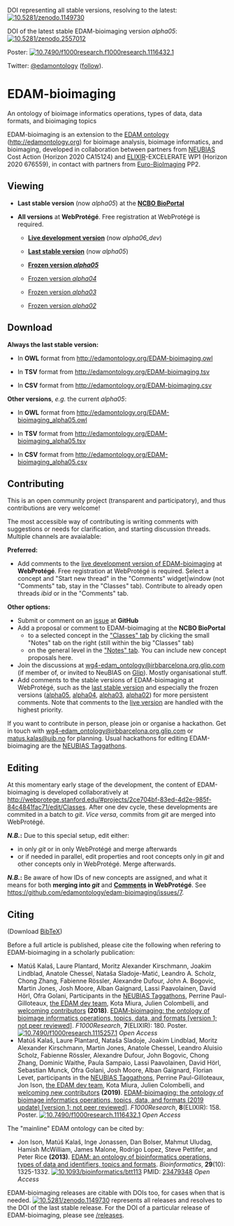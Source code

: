 DOI representing all stable versions, resolving to the latest: [![10.5281/zenodo.1149730](https://zenodo.org/badge/DOI/10.5281/zenodo.1149730.svg)](https://doi.org/10.5281/zenodo.1149730)

DOI of the latest stable EDAM-bioimaging version _alpha05_: [![10.5281/zenodo.2557012](https://zenodo.org/badge/DOI/10.5281/zenodo.2557012.svg)](https://doi.org/10.5281/zenodo.2557012)

Poster: [![10.7490/f1000research.f1000research.1116432.1](https://zenodo.org/badge/DOI/10.7490/f1000research.1116432.1.svg)](https://doi.org/10.7490/f1000research.1116432.1)

Twitter: [@edamontology](http://twitter.com/edamontology) ([follow](https://twitter.com/intent/follow?original_referer=https%3A%2F%2Fgithub.com%2Fedamontology%2Fedam-bioimaging&region=follow_link&screen_name=edamontology&tw_p=followbutton)).


# EDAM-bioimaging

An ontology of bioimage informatics operations, types of data, data formats, and bioimaging topics


EDAM-bioimaging is an extension to the [EDAM ontology](https://github.com/edamontology/edamontology) (http://edamontology.org) for bioimage analysis, bioimage informatics, and bioimaging, developed in collaboration between partners from [NEUBIAS](http://eubias.org/NEUBIAS) Cost Action (Horizon 2020 CA15124) and [ELIXIR](http://www.elixir-europe.org)-EXCELERATE WP1 (Horizon 2020 676559), in contact with partners from [Euro-BioImaging](http://www.eurobioimaging.eu) PP2.


## Viewing

 * __Last stable version__ (now _alpha05_) at the __[NCBO BioPortal](https://bioportal.bioontology.org/ontologies/EDAM-BIOIMAGING?p=classes)__
 
 * __All versions__ at __WebProtégé__. Free registration at WebProtégé is required.
 
     * __[Live development version](https://webprotege.stanford.edu/#projects/2ce704bf-83ed-4d2e-985f-84c4841fac71/edit/Classes)__ (now *alpha06_dev*)
 
     * __[Last stable version](https://webprotege.stanford.edu/#projects/60fbe82b-bd58-41e2-825d-3801c071ee47/edit/Classes)__ (now _alpha05_)
 
     * __[Frozen version *alpha05*](https://webprotege.stanford.edu/#projects/d9f9a5b2-d746-430a-a2cd-9aa745764079/edit/Classes)__
 
     * [Frozen version *alpha04*](https://webprotege.stanford.edu/#projects/861eadbe-8e38-46fc-a59e-6d45a1b6f25e/edit/Classes)
 
     * [Frozen version *alpha03*](https://webprotege.stanford.edu/#projects/40a89525-b6d6-42f2-a4c1-88e7fb1c1f86/edit/Classes)
 
     * [Frozen version *alpha02*](https://webprotege.stanford.edu/#projects/f2cd721e-0f26-4b05-9ce2-ce20d4860442/edit/Classes)
 
 
 
## Download

__Always the last stable version:__

* In __OWL__ format from http://edamontology.org/EDAM-bioimaging.owl

* In __TSV__ format from http://edamontology.org/EDAM-bioimaging.tsv

* In __CSV__ format from http://edamontology.org/EDAM-bioimaging.csv


__Other versions__, _e.g._ the current _alpha05_:

* In __OWL__ format from http://edamontology.org/EDAM-bioimaging_alpha05.owl

* In __TSV__ format from http://edamontology.org/EDAM-bioimaging_alpha05.tsv

* In __CSV__ format from http://edamontology.org/EDAM-bioimaging_alpha05.csv



## Contributing

This is an open community project (transparent and participatory), and thus contributions are very welcome!

The most accessible way of contributing is writing comments with suggestions or needs for clarification, and starting discussion threads. Multiple channels are avaialable:

**Preferred:**
* Add comments to the [live development version of EDAM-bioimaging](https://webprotege.stanford.edu/#projects/2ce704bf-83ed-4d2e-985f-84c4841fac71/edit/Classes) at __WebProtégé__. Free registration at WebProtégé is required. Select a concept and "Start new thread" in the "Comments" widget|window (not "Comments" tab, stay in the "Classes" tab). Contribute to already open threads _ibid_ or in the "Comments" tab.

**Other options:**
* Submit or comment on an [issue](https://github.com/edamontology/edam-bioimaging/issues) at __GitHub__
* Add a proposal or comment to EDAM-bioimaging at the __NCBO BioPortal__
    * to a selected concept in the ["Classes" tab](https://bioportal.bioontology.org/ontologies/EDAM-BIOIMAGING/?p=classes) by clicking the small "Notes" tab on the right (still within the big "Classes" tab)
    * on the general level in the ["Notes" tab](https://bioportal.bioontology.org/ontologies/EDAM-BIOIMAGING/?p=notes). You can include new concept proposals here.
* Join the discussions at wg4-edam_ontology@irbbarcelona.org.glip.com (if member of, or invited to NeuBIAS on [Glip](https://app.glip.com/)). Mostly organisational stuff.
* Add comments to the stable versions of EDAM-bioimaging at WebProtégé, such as the [last stable version](https://webprotege.stanford.edu/#projects/60fbe82b-bd58-41e2-825d-3801c071ee47/edit/Classes) and especially the frozen versions ([alpha05](https://webprotege.stanford.edu/#projects/d9f9a5b2-d746-430a-a2cd-9aa745764079/edit/Classes), [alpha04](https://webprotege.stanford.edu/#projects/861eadbe-8e38-46fc-a59e-6d45a1b6f25e/edit/Classes), [alpha03](https://webprotege.stanford.edu/#projects/40a89525-b6d6-42f2-a4c1-88e7fb1c1f86/edit/Classes), [alpha02](https://webprotege.stanford.edu/#projects/f2cd721e-0f26-4b05-9ce2-ce20d4860442/edit/Classes)) for more persistent comments. Note that comments to the [live version](https://webprotege.stanford.edu/#projects/2ce704bf-83ed-4d2e-985f-84c4841fac71/edit/Classes) are handled with the highest priority.

If you want to contribute in person, please join or organise a hackathon. Get in touch with wg4-edam_ontology@irbbarcelona.org.glip.com or matus.kalas@uib.no for planning. Usual hackathons for editing EDAM-bioimaging are the [NEUBIAS Taggathons](http://eubias.org/NEUBIAS/what-is-taggathon/).


## Editing

At this momentary early stage of the development, the content of EDAM-bioimaging is developed collaboratively at http://webprotege.stanford.edu/#projects/2ce704bf-83ed-4d2e-985f-84c4841fac71/edit/Classes. After one dev cycle, these developments are commited in a batch to _git_. _Vice versa_, commits from _git_ are merged into WebProtégé.

**_N.B._:** Due to this special setup, edit either:
* in only _git_ or in only WebProtégé and merge afterwards
* or if needed in parallel, edit properties and root concepts only in _git_ and other concepts only in WebProtégé. Merge afterwards.

**_N.B._:** Be aware of how IDs of new concepts are assigned, and what it means for both **merging into _git_** and **[Comments](https://webprotege.stanford.edu/#projects/2ce704bf-83ed-4d2e-985f-84c4841fac71/edit/Comments) in WebProtégé**. See https://github.com/edamontology/edam-bioimaging/issues/7.


## Citing

(Download [BibTeX](https://raw.githubusercontent.com/edamontology/edam-bioimaging/master/CITATION.bib))

Before a full article is published, please cite the following when refering to EDAM-bioimaging in a scholarly publication:

 * Matúš Kalaš, Laure Plantard, Moritz Alexander Kirschmann, Joakim Lindblad, Anatole Chessel, Nataša Sladoje-Matić, Leandro A. Scholz, Chong Zhang, Fabienne Rössler, Alexandre Dufour, John A. Bogovic, Martin Jones, Josh Moore, Alban Gaignard, Lassi Paavolainen, David Hörl, Ofra Golani, Participants in the [NEUBIAS Taggathons](http://eubias.org/NEUBIAS/what-is-taggathon/), Perrine Paul-Gilloteaux, [the EDAM dev team](http://edamontologydocs.readthedocs.io/en/latest/contributors.html#edam-developers), Kota Miura, Julien Colombelli, and [welcoming contributors](https://github.com/edamontology/edam-bioimaging#contributing) **(2018)**. [EDAM-bioimaging: the ontology of bioimage informatics operations, topics, data, and formats [version 1; not peer reviewed]](https://f1000research.com/posters/7-180). _F1000Research_, **7**(ELIXIR): 180. Poster. [![10.7490/f1000research.1115257.1](https://zenodo.org/badge/DOI/10.7490/f1000research.1115257.1.svg)](https://doi.org/10.7490/f1000research.1115257.1) _Open Access_
 * Matúš Kalaš, Laure Plantard, Nataša Sladoje, Joakim Lindblad, Moritz Alexander Kirschmann, Martin Jones, Anatole Chessel, Leandro Aluisio Scholz, Fabienne Rössler, Alexandre Dufour, John Bogovic, Chong Zhang, Dominic Waithe, Paula Sampaio, Lassi Paavolainen, David Hörl, Sebastian Munck, Ofra Golani, Josh Moore, Alban Gaignard, Florian Levet, participants in the [NEUBIAS Taggathons](http://eubias.org/NEUBIAS/what-is-taggathon/), Perrine Paul-Gilloteaux, Jon Ison, [the EDAM dev team](http://edamontologydocs.readthedocs.io/en/latest/contributors.html#edam-developers), Kota Miura, Julien Colombelli, and [welcoming new contributors](https://github.com/edamontology/edam-bioimaging#contributing) **(2019)**. [EDAM-bioimaging: the ontology of bioimage informatics operations, topics, data, and formats (2019 update) [version 1; not peer reviewed]](https://f1000research.com/posters/8-158). _F1000Research_, **8**(ELIXIR): 158. Poster. [![10.7490/f1000research.1116432.1](https://zenodo.org/badge/DOI/10.7490/f1000research.1116432.1.svg)](https://doi.org/10.7490/f1000research.1116432.1) _Open Access_

The "mainline" EDAM ontology can be cited by:

 * Jon Ison, Matúš Kalaš, Inge Jonassen, Dan Bolser, Mahmut Uludag, Hamish McWilliam, James Malone, Rodrigo Lopez, Steve Pettifer, and Peter Rice **(2013)**. [EDAM: an ontology of bioinformatics operations, types of data and identifiers, topics and formats](http://bioinformatics.oxfordjournals.org/content/29/10/1325.full). _Bioinformatics_, **29**(10): 1325-1332.
[![10.1093/bioinformatics/btt113](https://zenodo.org/badge/DOI/10.1093/bioinformatics/btt113.svg)](https://doi.org/10.1093/bioinformatics/btt113) PMID: [23479348](http://www.ncbi.nlm.nih.gov/pubmed/23479348) _Open Access_

EDAM-bioimaging releases are citable with DOIs too, for cases when that is needed. [![10.5281/zenodo.1149730](https://zenodo.org/badge/DOI/10.5281/zenodo.1149730.svg)](https://doi.org/10.5281/zenodo.1149730) represents all releases and resolves to the DOI of the last stable release. For the DOI of a particular release of EDAM-bioimaging, please see [/releases](https://github.com/edamontology/edam-bioimaging/tree/master/releases).
